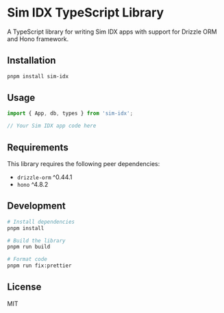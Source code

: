 # Sim IDX TypeScript Library

A TypeScript library for writing Sim IDX apps with support for Drizzle ORM and Hono framework.

## Installation

```bash
pnpm install sim-idx
```

## Usage

```typescript
import { App, db, types } from 'sim-idx';

// Your Sim IDX app code here
```

## Requirements

This library requires the following peer dependencies:
- `drizzle-orm` ^0.44.1
- `hono` ^4.8.2

## Development

```bash
# Install dependencies
pnpm install

# Build the library
pnpm run build

# Format code
pnpm run fix:prettier
```

## License

MIT